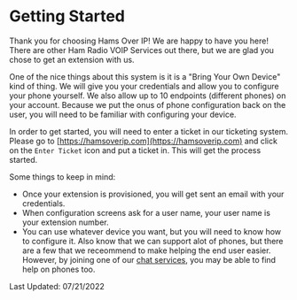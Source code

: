 # Getting Started

Thank you for choosing Hams Over IP! We are happy to have you here! There are other Ham Radio VOIP Services out there, but we are glad you chose to get an extension with us.

One of the nice things about this system is it is a "Bring Your Own Device" kind of thing. We will give you your credentials and allow you to configure your phone yourself. We also allow up to 10 endpoints (different phones) on your account. Because we put the onus of phone configuration back on the user, you will need to be familiar with configuring your device.

In order to get started, you will need to enter a ticket in our ticketing system. Please go to [https://hamsoverip.com](https://hamsoverip.com) and click on the ```Enter Ticket``` icon and put a ticket in. This will get the process started.

Some things to keep in mind:

* Once your extension is provisioned, you will get sent an email with your credentials. 
* When configuration screens ask for a user name, your user name is your extension number.
* You can use whatever device you want, but you will need to know how to configure it. Also know that we can support alot of phones, but there are a few that we receommend to make helping the end user easier. However, by joining one of our [chat services](https://hamsoverip.github.io/General/user_guides/chat-services.md), you may be able to find help on phones too.

Last Updated: 07/21/2022